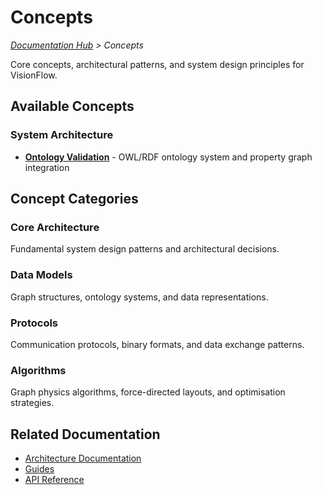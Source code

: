 # Concepts

*[Documentation Hub](../README.md) > Concepts*

Core concepts, architectural patterns, and system design principles for VisionFlow.

## Available Concepts

### System Architecture
- **[Ontology Validation](ontology-validation.md)** - OWL/RDF ontology system and property graph integration

## Concept Categories

### Core Architecture
Fundamental system design patterns and architectural decisions.

### Data Models
Graph structures, ontology systems, and data representations.

### Protocols
Communication protocols, binary formats, and data exchange patterns.

### Algorithms
Graph physics algorithms, force-directed layouts, and optimisation strategies.

## Related Documentation

- [Architecture Documentation](../architecture/README.md)
- [Guides](../guides/README.md)
- [API Reference](../api/README.md)
